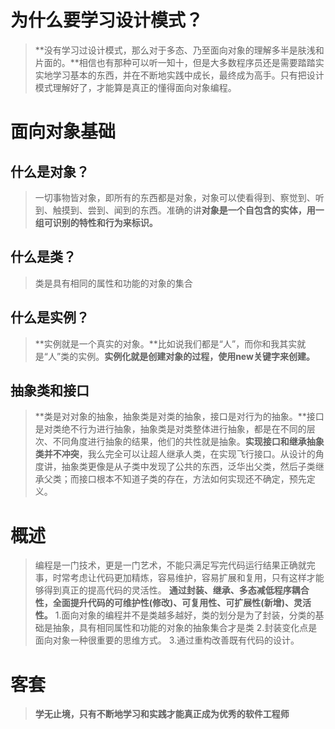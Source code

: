 ﻿# 为什么要学习设计模式？
>**没有学习过设计模式，那么对于多态、乃至面向对象的理解多半是肤浅和片面的。**相信也有那种可以听一知十，但是大多数程序员还是需要踏踏实实地学习基本的东西，并在不断地实践中成长，最终成为高手。只有把设计模式理解好了，才能算是真正的懂得面向对象编程。
# 面向对象基础
## 什么是对象？
>一切事物皆对象，即所有的东西都是对象，对象可以使看得到、察觉到、听到、触摸到、尝到、闻到的东西。准确的讲**对象是一个自包含的实体，用一组可识别的特性和行为来标识。**
## 什么是类？
>类是具有相同的属性和功能的对象的集合
## 什么是实例？
>**实例就是一个真实的对象。**比如说我们都是“人”，而你和我其实就是“人”类的实例。**实例化就是创建对象的过程，使用new关键字来创建。**
## 抽象类和接口
>**类是对对象的抽象，抽象类是对类的抽象，接口是对行为的抽象。**接口是对类绝不行为进行抽象，抽象类是对类整体进行抽象，都是在不同的层次、不同角度进行抽象的结果，他们的共性就是抽象。**实现接口和继承抽象类并不冲突**，我么完全可以让超人继承人类，在实现飞行接口。从设计的角度讲，抽象类更像是从子类中发现了公共的东西，泛华出父类，然后子类继承父类；而接口根本不知道子类的存在，方法如何实现还不确定，预先定义。
# 概述
>编程是一门技术，更是一门艺术，不能只满足写完代码运行结果正确就完事，时常考虑让代码更加精炼，容易维护，容易扩展和复用，只有这样才能够得到真正的提高代码的灵活性。
>**通过封装、继承、多态减低程序耦合性，全面提升代码的可维护性(修改)、可复用性、可扩展性(新增)、灵活性。**
>1.面向对象的编程并不是类越多越好，类的划分是为了封装，分类的基础是抽象，具有相同属性和功能的对象的抽象集合才是类
>2.封装变化点是面向对象一种很重要的思维方式。
>3.通过重构改善既有代码的设计。
# 客套
>**学无止境，只有不断地学习和实践才能真正成为优秀的软件工程师**

